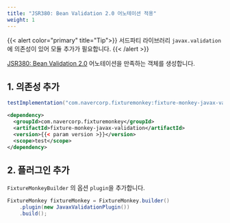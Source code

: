 ```yaml
---
title: "JSR380: Bean Validation 2.0 어노테이션 적용"
weight: 1
---
```

{{< alert color="primary" title="Tip">}}
서드파티 라이브러리 `javax.validation`에 의존성이 있어 모듈 추가가 필요합니다.
{{< /alert >}}

[JSR380: Bean Validation 2.0](https://jcp.org/en/jsr/detail?id=380) 어노테이션을 만족하는 객체를 생성합니다.

## 1. 의존성 추가
```groovy
testImplementation("com.navercorp.fixturemonkey:fixture-monkey-javax-validation:{{< param version >}}")
```

```xml
<dependency>
  <groupId>com.navercorp.fixturemonkey</groupId>
  <artifactId>fixture-monkey-javax-validation</artifactId>
  <version>{{< param version >}}</version>
  <scope>test</scope>
</dependency>
```

## 2. 플러그인 추가
`FixtureMonkeyBuilder` 의 옵션 `plugin`을 추가합니다.

```java
FixtureMonkey fixtureMonkey = FixtureMonkey.builder()
    .plugin(new JavaxValidationPlugin())
    .build();
```
